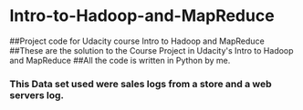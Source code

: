 # Intro-to-Hadoop-and-MapReduce

##Project code for Udacity course Intro to Hadoop and MapReduce
##These are the solution to the Course Project in Udacity's Intro to Hadoop and MapReduce
##All the code is written in Python by me.

### This Data set used were sales logs from a store and a web servers log.
### 
